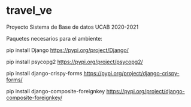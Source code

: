 # travel_ve

Proyecto Sistema de Base de datos UCAB 2020-2021

Paquetes necesarios para el ambiente: 

pip install Django
https://pypi.org/project/Django/

pip install psycopg2
https://pypi.org/project/psycopg2/

pip install django-crispy-forms
https://pypi.org/project/django-crispy-forms/

pip install django-composite-foreignkey
https://pypi.org/project/django-composite-foreignkey/

